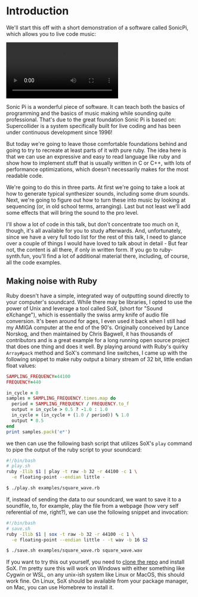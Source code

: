 # Introduction

We'll start this off with a short demonstration of a software called SonicPi, which allows you to live code music:

<video src="../presentation/images/sonic_pi.ogv" controls></video>

Sonic Pi is a wonderful piece of software. It can teach both the basics of programming and the basics of music making while sounding quite professional. That's due to the great foundation Sonic Pi is based on: Supercollider is a system specifically built for live coding and has been under continuous development since 1996!

But today we're going to leave those comfortable foundations behind and going to try to recreate at least parts of it with pure ruby. The idea here is that we can use an expressive and easy to read language like ruby and show how to implement stuff that is usually written in C or C++, with lots of performance optimizations, which doesn't necessarily makes for the most readable code.

We're going to do this in three parts. At first we're going to take a look at how to generate typical synthesizer sounds, including some drum sounds. Next, we're going to figure out how to turn these into music by looking at sequencing (or, in old school terms, arranging). Last but not least we'll add some effects that will bring the sound to the pro level.

I'll show a lot of code in this talk, but don't concentrate too much on it, though, it's all available for you to study afterwards. And, unfortunately, since we have a very full todo list for the rest of this talk, I need to glance over a couple of things I would have loved to talk about in detail - But fear not, the content is all there, if only in written form. If you go to ruby-synth.fun, you'll find a lot of additional material there, including, of course, all the code examples.

## Making noise with Ruby

Ruby doesn't have a simple, integrated way of outputting sound directly to your computer's soundcard. While there may be libraries, I opted to use the power of Unix and leverage a tool called SoX, (short for "Sound eXchange"), which is essentially the swiss army knife of audio file conversion. It's been around for ages, I even used it back when I still had my AMIGA computer at the end of the 90's. Originally conceived by Lance Norskog, and then maintained by Chris Bagwell, it has thousands of contributors and is a great example for a long running open source project that does one thing and does it well. By playing around with Ruby's quirky `Array#pack` method and SoX's command line switches, I came up with the following snippet to make ruby output a binary stream of 32 bit, little endian float values:

```ruby
SAMPLING_FREQUENCY=44100
FREQUENCY=440

in_cycle = 0
samples = SAMPLING_FREQUENCY.times.map do
  period = SAMPLING_FREQUENCY / FREQUENCY.to_f
  output = in_cycle > 0.5 ? -1.0 : 1.0
  in_cycle = (in_cycle + (1.0 / period)) % 1.0
  output * 0.5
end
print samples.pack('e*')
```
we then can use the following bash script that utilizes SoX's `play` command to pipe the output of the ruby script to your soundcard:

```bash
#!/bin/bash
# play.sh
ruby -Ilib $1 | play -t raw -b 32 -r 44100 -c 1 \
  -e floating-point --endian little -
```

```bash
$ ./play.sh examples/square_wave.rb
```

If, instead of sending the data to our soundcard, we want to save it to a soundfile, to, for example, play the file from a webpage (how very self referential of me, right?), we can use the following snippet and invocation:

```bash
#!/bin/bash
# save.sh
ruby -Ilib $1 | sox -t raw -b 32 -r 44100 -c 1 \
  -e floating-point --endian little - -t wav -b 16 $2
```

```bash
$ ./save.sh examples/square_wave.rb square_wave.wav
```

If you want to try this out yourself, you need to [clone the repo](https://github.com/halfbyte/rubysynth) and install SoX. I'm pretty sure this will work on Windows with either something like Cygwin or WSL, on any unix-ish system like Linux or MacOS, this should work fine. On Linux, SoX should be available from your package manager, on Mac, you can use Homebrew to install it.

